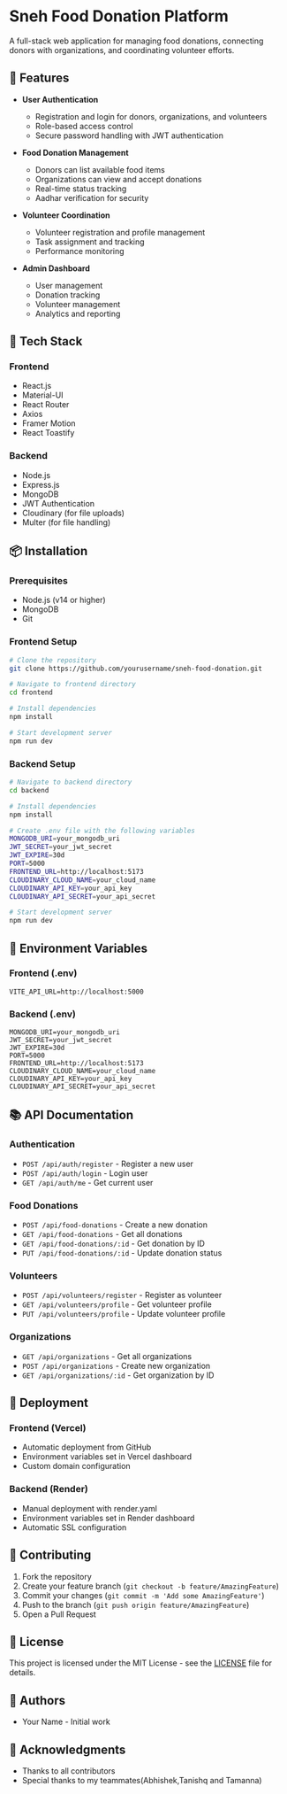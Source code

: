 # Sneh Food Donation Platform

A full-stack web application for managing food donations, connecting donors with organizations, and coordinating volunteer efforts.

## 🌟 Features

- **User Authentication**
  - Registration and login for donors, organizations, and volunteers
  - Role-based access control
  - Secure password handling with JWT authentication

- **Food Donation Management**
  - Donors can list available food items
  - Organizations can view and accept donations
  - Real-time status tracking
  - Aadhar verification for security

- **Volunteer Coordination**
  - Volunteer registration and profile management
  - Task assignment and tracking
  - Performance monitoring

- **Admin Dashboard**
  - User management
  - Donation tracking
  - Volunteer management
  - Analytics and reporting

## 🚀 Tech Stack

### Frontend
- React.js
- Material-UI
- React Router
- Axios
- Framer Motion
- React Toastify

### Backend
- Node.js
- Express.js
- MongoDB
- JWT Authentication
- Cloudinary (for file uploads)
- Multer (for file handling)

## 📦 Installation

### Prerequisites
- Node.js (v14 or higher)
- MongoDB
- Git

### Frontend Setup
```bash
# Clone the repository
git clone https://github.com/yourusername/sneh-food-donation.git

# Navigate to frontend directory
cd frontend

# Install dependencies
npm install

# Start development server
npm run dev
```

### Backend Setup
```bash
# Navigate to backend directory
cd backend

# Install dependencies
npm install

# Create .env file with the following variables
MONGODB_URI=your_mongodb_uri
JWT_SECRET=your_jwt_secret
JWT_EXPIRE=30d
PORT=5000
FRONTEND_URL=http://localhost:5173
CLOUDINARY_CLOUD_NAME=your_cloud_name
CLOUDINARY_API_KEY=your_api_key
CLOUDINARY_API_SECRET=your_api_secret

# Start development server
npm run dev
```

## 🔧 Environment Variables

### Frontend (.env)
```
VITE_API_URL=http://localhost:5000
```

### Backend (.env)
```
MONGODB_URI=your_mongodb_uri
JWT_SECRET=your_jwt_secret
JWT_EXPIRE=30d
PORT=5000
FRONTEND_URL=http://localhost:5173
CLOUDINARY_CLOUD_NAME=your_cloud_name
CLOUDINARY_API_KEY=your_api_key
CLOUDINARY_API_SECRET=your_api_secret
```

## 📚 API Documentation

### Authentication
- `POST /api/auth/register` - Register a new user
- `POST /api/auth/login` - Login user
- `GET /api/auth/me` - Get current user

### Food Donations
- `POST /api/food-donations` - Create a new donation
- `GET /api/food-donations` - Get all donations
- `GET /api/food-donations/:id` - Get donation by ID
- `PUT /api/food-donations/:id` - Update donation status

### Volunteers
- `POST /api/volunteers/register` - Register as volunteer
- `GET /api/volunteers/profile` - Get volunteer profile
- `PUT /api/volunteers/profile` - Update volunteer profile

### Organizations
- `GET /api/organizations` - Get all organizations
- `POST /api/organizations` - Create new organization
- `GET /api/organizations/:id` - Get organization by ID

## 🚀 Deployment

### Frontend (Vercel)
- Automatic deployment from GitHub
- Environment variables set in Vercel dashboard
- Custom domain configuration

### Backend (Render)
- Manual deployment with render.yaml
- Environment variables set in Render dashboard
- Automatic SSL configuration

## 🤝 Contributing

1. Fork the repository
2. Create your feature branch (`git checkout -b feature/AmazingFeature`)
3. Commit your changes (`git commit -m 'Add some AmazingFeature'`)
4. Push to the branch (`git push origin feature/AmazingFeature`)
5. Open a Pull Request

## 📝 License

This project is licensed under the MIT License - see the [LICENSE](LICENSE) file for details.

## 👥 Authors

- Your Name - Initial work

## 🙏 Acknowledgments

- Thanks to all contributors
- Special thanks to my teammates(Abhishek,Tanishq and Tamanna)
